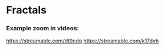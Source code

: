 # Fractals

### Example zoom in videos:
https://streamable.com/dt9cdq
https://streamable.com/k17dvh
